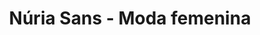 ---
title: "Núria Sans - Moda femenina"
url: /mollerussa/nuria-sans-moda-femenina/
shop: Kleidung
---